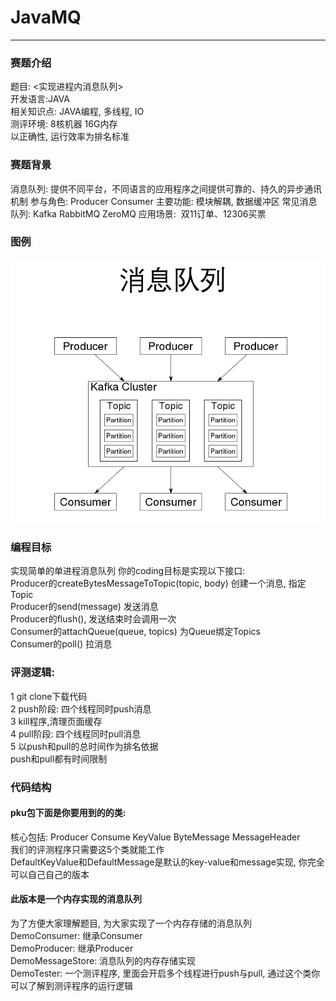 # JavaMQ
-------------

### 赛题介绍
题目: <实现进程内消息队列>  
开发语言:JAVA  
相关知识点: JAVA编程, 多线程, IO    
测评环境: 8核机器 16G内存   
以正确性, 运行效率为排名标准  

### 赛题背景

消息队列: 提供不同平台，不同语言的应用程序之间提供可靠的、持久的异步通讯机制
参与角色: Producer  Consumer
主要功能: 模块解耦, 数据缓冲区
常见消息队列: Kafka RabbitMQ ZeroMQ 
应用场景:   双11订单、12306买票

### 图例

![image](MQ.png)

### 编程目标
实现简单的单进程消息队列
你的coding目标是实现以下接口:  
Producer的createBytesMessageToTopic(topic, body) 创建一个消息, 指定Topic  
Producer的send(message) 发送消息  
Producer的flush(), 发送结束时会调用一次  
Consumer的attachQueue(queue, topics) 为Queue绑定Topics  
Consumer的poll()  拉消息  

### 评测逻辑:
1 git clone下载代码  
2 push阶段: 四个线程同时push消息  
3 kill程序,清理页面缓存  
4 pull阶段: 四个线程同时pull消息  
5 以push和pull的总时间作为排名依据  
push和pull都有时间限制  

### 代码结构
#### pku包下面是你要用到的的类:
核心包括: Producer Consume KeyValue ByteMessage MessageHeader  
我们的评测程序只需要这5个类就能工作  
DefaultKeyValue和DefaultMessage是默认的key-value和message实现, 你完全可以自己自己的版本    
#### 此版本是一个内存实现的消息队列
为了方便大家理解题目, 为大家实现了一个内存存储的消息队列  
DemoConsumer: 继承Consumer  
DemoProducer: 继承Producer  
DemoMessageStore: 消息队列的内存存储实现  
DemoTester: 一个测评程序, 里面会开启多个线程进行push与pull, 通过这个类你可以了解到测评程序的运行逻辑    


